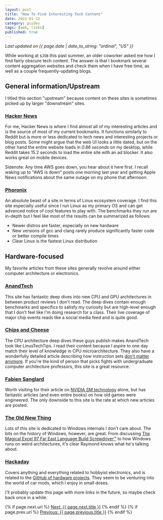 ```yaml
---
layout: post
title: "How To Find Interesting Tech Content"
date: 2022-01-12
category: guides
tags: [web, links]
published: true
---
```

_Last updated on {{ page.date | date_to_string: "ordinal", "US" }}_
  
While working at `$JOB` this past summer, an older coworker asked me how I find fairly obscure tech content. The answer is that I bookmark several content aggregation websites and check them when I have free time, as well as a couple frequently-updating blogs.

## General information/Upstream
I titled this section "upstream" because content on these sites is sometimes picked up by larger "downstream" sites.
### [Hacker News](https://news.ycombinator.com/)
For me, Hacker News is where I find almost all of my interesting articles and is the source of most of my current bookmarks. It functions similarly to Reddit but is more or less dedicated to tech news and interesting projects or blog posts. Some might argue that the web UI looks a little dated, but on the other hand the entire website loads in _0.86 seconds_ on my desktop, while Reddit takes 15.2 seconds to load the entire site with an ad blocker. It also works great on mobile devices.
  
Sidenote: Any time AWS goes down, you hear about it here first. I recall waking up to "AWS is down" posts one morning last year and getting Apple News notifications about the same outage on my phone that afternoon.
### [Phoronix](https://www.phoronix.com/scan.php?page=home)
An absolute beast of a site in terms of Linux ecosystem coverage. I find this site especially useful since I run Linux as my primary OS and can get advanced notice of cool features to play with. The benchmarks they run are in-depth but I feel like most of the results can be summarized as follows:
 - Newer distros are faster, especially on new hardware
 - New versions of gcc and clang rarely produce significantly faster code or better compile times
 - Clear Linux is the fastest Linux distribution
## Hardware-focused
My favorite articles from these sites generally revolve around either computer architecture or electronics.
### [AnandTech](https://www.anandtech.com/)
This site has fantastic deep dives into new CPU and GPU architectures in between product reviews I don't read. The deep dives contain enough benchmarks and specifics to satisfy my curiosity but are high-level enough that I don't feel like I'm doing research for a class. Their live coverage of major chip events reads like a social media feed and is quite good.
### [Chips and Cheese](https://chipsandcheese.com/)
The CPU architecture deep dives these guys publish makes AnandTech look like LinusTechTips. I read their content because I aspire to one day match their level of knowledge in CPU microarchitecture. They also have a wonderfully detailed article describing how instruction sets [don't matter anymore](https://chipsandcheese.com/2021/07/13/arm-or-x86-isa-doesnt-matter/). If you're the kind of person that picks fights with undergraduate computer architecture professors, this site is a great resource.
### [Fabien Sanglard](https://fabiensanglard.net/)
Worth visiting for their article on [NVIDIA SM technology](https://fabiensanglard.net/cuda/index.html) alone, but has fantastic articles (and even entire books) on how old games were engineered. The only downside to this site is the rate at which new articles are posted.
### [The Old New Thing](https://devblogs.microsoft.com/oldnewthing/)
Lots of this site is dedicated to Windows internals I don't care about. The bits on the history of Windows, however, are great. From discussing [The Magical Excel 97 Far East Language Build Screwdriver™](https://devblogs.microsoft.com/oldnewthing/20191119-00/?p=103115) to how Windows runs on weird architectures, it's clear Raymond knows what he's talking about.
### [Hackaday](https://hackaday.com/)
Covers anything and everything related to hobbyist electronics, and is related to the [GitHub of hardware projects](https://hackaday.io/). They seem to be venturing into the world of car mods, which I enjoy in small doses.
  
I'll probably update this page with more links in the future, so maybe check back once in a while.

{% if page.next.url %}
<a href="{{ page.next.url }}">Next: {{ page.next.title }}</a>
{% endif %}
{% if page.prev.url %}
<a href="{{ page.previous.url }}">Previous: {{ page.previous.title }}</a>
{% endif %}
